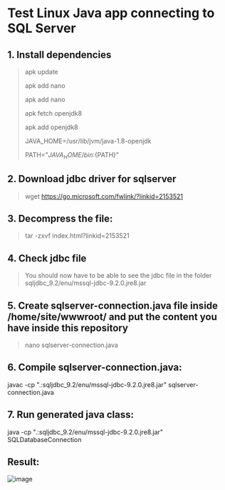 # Test Linux Java app connecting to SQL Server

## 1. Install dependencies 

> apk update	
>
> apk add nano	
> 
> apk add nano	
> 
>	apk fetch openjdk8	
>	
> apk add openjdk8	
> 
> JAVA_HOME=/usr/lib/jvm/java-1.8-openjdk 	
> 
> PATH="$JAVA_HOME/bin:${PATH}"	 	

## 2. Download jdbc driver for sqlserver 
> wget https://go.microsoft.com/fwlink/?linkid=2153521

## 3. Decompress the file:
> tar -zxvf index.html?linkid\=2153521

## 4. Check jdbc file
> You should now have to be able to see the jdbc file in the folder sqljdbc_9.2/enu/mssql-jdbc-9.2.0.jre8.jar

## 5. Create sqlserver-connection.java file inside /home/site/wwwroot/ and put the content you have inside this repository
> nano sqlserver-connection.java

## 6. Compile sqlserver-connection.java:
javac -cp ".:sqljdbc_9.2/enu/mssql-jdbc-9.2.0.jre8.jar" sqlserver-connection.java

## 7. Run generated java class:
java -cp ".:sqljdbc_9.2/enu/mssql-jdbc-9.2.0.jre8.jar" SQLDatabaseConnection

## Result:
![image](https://user-images.githubusercontent.com/36493244/136129149-22d7e199-eecf-4275-bbb2-7749d801aec2.png)









